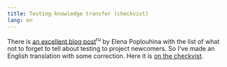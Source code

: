 ```yaml
---
title: Testing knowledge transfer (checkvist)
lang: en
---
```


There is [an excellent blog post](http://positiveflower.blogspot.in/2016/04/blog-post.html)<sup>ru</sup> by Elena Poplouhina with the list of what not to forget to tell about testing to project newcomers. So I've made an English translation with some correction. Here it is [on the checkvist](https://checkvist.com/checklists/554667-knowledge-transfer).



